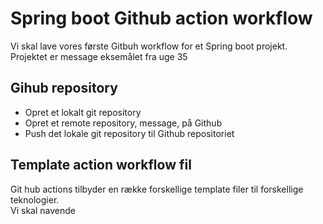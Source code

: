# Spring boot Github action workflow

Vi skal lave vores første Gitbuh workflow for et Spring boot projekt. Projektet er message eksemålet fra uge 35

## Gihub repository

- Opret et lokalt git repository 
- Opret et remote repository, message, på Github
- Push det lokale git repository til Github repositoriet 

## Template action workflow fil
Git hub actions tilbyder en række forskellige template filer til forskellige teknologier.  
Vi skal navende 
